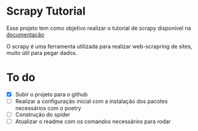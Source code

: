 # Scrapy Tutorial

Esse projeto tem como objetivo realizar o tutorial de scrapy disponível na [documentação](https://docs.scrapy.org/en/latest/topics/spiders.html)

O scrapy é uma ferramenta utilizada para realizar web-scrapring de sites, muito útil para pegar dados.

# To do

- [X] Subir o projeto para o github
- [ ] Realizar a configuração inicial com a instalação dos pacotes necessários com o poetry
- [ ] Construção do spider
- [ ] Atualizar o readme com os comandos necessários para rodar